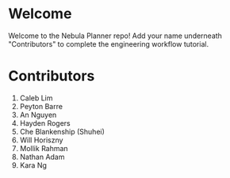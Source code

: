 # Welcome
Welcome to the Nebula Planner repo! Add your name underneath "Contributors" to complete
the engineering workflow tutorial.

# Contributors
1. Caleb Lim
2. Peyton Barre 
3. An Nguyen
4. Hayden Rogers
5. Che Blankenship (Shuhei)
6. Will Horiszny
7. Mollik Rahman
8. Nathan Adam
9. Kara Ng